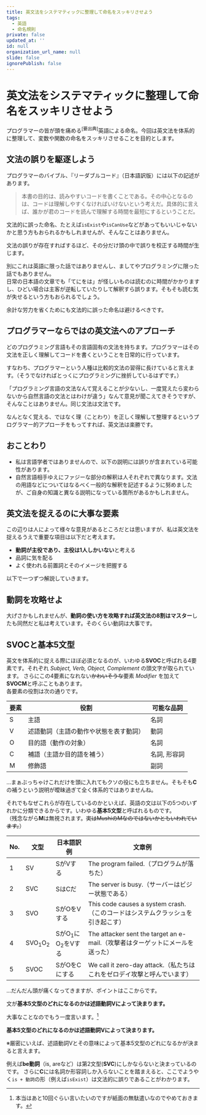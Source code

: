```yaml
---
title: 英文法をシステマティックに整理して命名をスッキリさせよう
tags:
  - 英語
  - 命名規則
private: false
updated_at: ''
id: null
organization_url_name: null
slide: false
ignorePublish: false
---
```

# 英文法をシステマティックに整理して命名をスッキリさせよう
プログラマーの皆が頭を痛める<sup>[要出典]</sup>英語による命名。今回は英文法を体系的に整理して、変数や関数の命名をスッキリさせることを目的とします。

## 文法の誤りを駆逐しよう
プログラマーのバイブル、『リーダブルコード』（日本語訳版）には以下の記述があります。

> 本書の目的は、読みやすいコードを書くことである。その中心となるのは、コードは理解しやすくなければいけないという考えだ。具体的に言えば、誰かが君のコードを読んで理解する時間を最短にするということだ。

文法的に誤った命名、たとえば`isExist`や`isCanUse`などがあってもいいじゃないかと思う方もおられるかもしれませんが、そんなことはありません。

文法の誤りが存在すればするほど、その分だけ頭の中で誤りを校正する時間が生じます。

別にこれは英語に限った話ではありませんし、ましてやプログラミングに限った話でもありません。  
日常の日本語の文章でも「てにをは」が怪しいものは読むのに時間がかかりますし、ひどい場合は主客が逆転していたりして解釈すら誤ります。そもそも読む気が失せるという方もおられるでしょう。

余計な労力を省くためにも文法的に誤った命名は避けるべきです。

## プログラマーならではの英文法へのアプローチ
どのプログラミング言語もその言語固有の文法を持ちます。プログラマーはその文法を正しく理解してコードを書くということを日常的に行っています。

すなわち、プログラマーという人種は比較的文法の習得に長けていると言えます。（そうでなければとっくにプログラミングに挫折しているはずです。）

「プログラミング言語の文法なんて覚えることが少ないし、一度覚えたら変わらないから自然言語の文法とはわけが違う」なんて意見が聞こえてきそうですが、そんなことはありません。同じ文法は文法です。

なんとなく覚える、ではなく理（ことわり）を正しく理解して整理するというプログラマー的アプローチをもってすれば、英文法は楽勝です。

## おことわり
- 私は言語学者ではありませんので、以下の説明には誤りが含まれている可能性があります。
- 自然言語相手ゆえにファジーな部分の解釈は人それぞれで異なります。文法の用語などについてはなるべく一般的な解釈を記述するように努めましたが、ご自身の知識と異なる説明になっている箇所があるかもしれません。

## 英文法を捉えるのに大事な要素
この辺りは人によって様々な意見があるところだとは思いますが、私は英文法を捉えるうえで重要な項目は以下だと考えます。

- **動詞が主役であり、主役は1人しかいない**と考える
- 品詞に気を配る
- よく使われる前置詞とそのイメージを把握する

以下で一つずつ解説していきます。

## 動詞を攻略せよ
大げさかもしれませんが、**動詞の使い方を攻略すれば英文法の8割はマスター**したも同然だと私は考えています。そのくらい動詞は大事です。


## SVOCと基本5文型
英文を体系的に捉える際にほぼ必須となるのが、いわゆる**SVOC**と呼ばれる4要素です。それぞれ *Subject, Verb, Object, Complement* の頭文字が取られています。
さらにこの4要素になれない~~かわいそうな~~要素 *Modifier* を加えて**SVOCM**と呼ぶこともあります。  
各要素の役割は次の通りです。

|要素|役割|可能な品詞|
|---|---|---|
|S|主語|名詞|
|V|述語動詞（主語の動作や状態を表す動詞）|動詞|
|O|目的語（動作の対象）|名詞|
|C|補語（主語か目的語を補う）|名詞, 形容詞|
|M|修飾語|副詞|

…まぁぶっちゃけこれだけを頭に入れてもクソの役にも立ちません。そもそも**C**の補うという説明が曖昧過ぎて全く体系的ではありませんね。

それでもなぜこれらが存在しているのかといえば、英語の文は以下の5つのいずれかに分類できるからです。いわゆる**基本5文型**と呼ばれるものです。  
（残念ながら**M**は無視されます。~~実はMushiのMなのではないかともいわれています。~~）

|No.|文型|日本語訳例|文章例|
|---|---|---|---|
|1|SV|SがVする|The program failed.（プログラムが落ちた）|
|2|SVC|SはCだ|The server is busy.（サーバーはビジー状態である）|
|3|SVO|SがOをVする|This code causes a system crash.（このコードはシステムクラッシュを引き起こす）|
|4|SVO<sub>1</sub>O<sub>2</sub>|SがO<sub>1</sub>にO<sub>2</sub>をVする|The attacker sent the target an e-mail.（攻撃者はターゲットにメールを送った）|
|5|SVOC|SがOをCにする|We call it zero-day attack.（私たちはこれをゼロデイ攻撃と呼んでいます）|

…だんだん頭が痛くなってきますが、ポイントはここからです。

文が**基本5文型のどれになるのかは述語動詞Vによって決まります。**

大事なことなのでもう一度言います。[^1]
[^1]: 本当はあと10回ぐらい言いたいのですが紙面の無駄遣いなのでやめておきます。

**基本5文型のどれになるのかは述語動詞Vによって決まります。**

※厳密にいえば、述語動詞Vとその意味によって基本5文型のどれになるかが決まると言えます。

例えば**be動詞**（is, areなど）は第2文型(**SVC**)にしかならないと決まっているのです。
さらに**C**には名詞か形容詞しか入らないことを踏まえると、ここでようやく`is + 動詞`の形（例えば`isExist`）は文法的に誤りであることがわかります。

